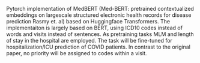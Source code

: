 Pytorch implementation of MedBERT (Med-BERT: pretrained contextualized embeddings on largescale structured electronic health records for disease prediction Rasmy et. al) based on Huggingface Transformers. 
The implementaiton is largely based on BERT, using ICD10 codes instead of words and visits instead of sentences. 
As pretraining tasks MLM and length of stay in the hospital are employed. The task will be fine-tuned for hospitalization/ICU prediction of COVID patients.
In contrast to the original paper, no priority will be assigned to codes within a visit.